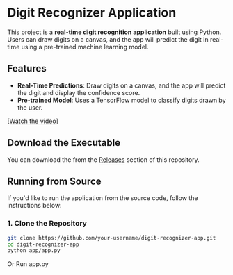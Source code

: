 # Digit Recognizer Application

This project is a **real-time digit recognition application** built using Python. Users can draw digits on a canvas, and the app will predict the digit in real-time using a pre-trained machine learning model.

## Features

- **Real-Time Predictions**: Draw digits on a canvas, and the app will predict the digit and display the confidence score.
- **Pre-trained Model**: Uses a TensorFlow model to classify digits drawn by the user.

[[Watch the video](https://www.youtube.com/shorts/J3XGTI3oPZA)]

## Download the Executable

You can download the from the [Releases](https://github.com/EllE961/digit-recognizer-app/releases) section of this repository.

## Running from Source

If you'd like to run the application from the source code, follow the instructions below:

### 1. Clone the Repository

```bash
git clone https://github.com/your-username/digit-recognizer-app.git
cd digit-recognizer-app
python app/app.py
```
Or Run app.py
